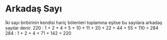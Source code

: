 # Arkadaş Sayı
İki sayı birbirinin kendisi hariç bölenleri toplamına eşitse bu sayılara arkadaş sayılar denir. 
220 : 1 + 2 + 4 + 5 + 10 + 11 + 20 + 22 + 44 + 55 + 110 = 284 
284 : 1 + 2 + 4 + 71 + 142 = 220
